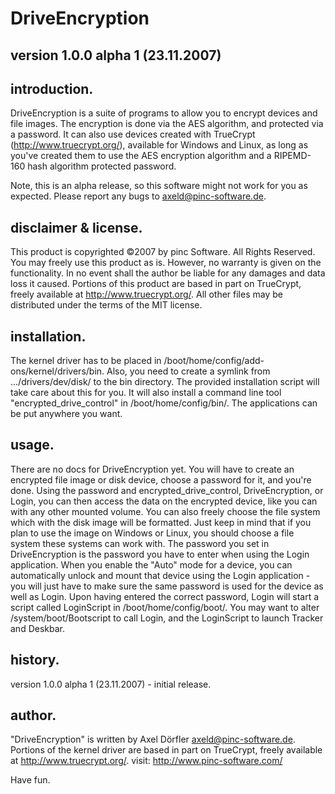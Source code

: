# DriveEncryption
version 1.0.0 alpha 1 (23.11.2007)
--

## introduction.
DriveEncryption is a suite of programs to allow you to encrypt devices and file images. The encryption is done via the AES algorithm, and protected via a password.
It can also use devices created with TrueCrypt (http://www.truecrypt.org/), available for Windows and Linux, as long as you've created them to use the AES encryption algorithm and a RIPEMD-160 hash algorithm protected password.

Note, this is an alpha release, so this software might not work for you as expected.
Please report any bugs to axeld@pinc-software.de.

## disclaimer & license.
This product is copyrighted ©2007 by pinc Software. All Rights Reserved.
You may freely use this product as is. However, no warranty is given on the functionality. In no event  shall the author be liable for any damages and data loss it caused.
Portions of this product are based in part on TrueCrypt, freely available at http://www.truecrypt.org/. All other files may be distributed under the terms of the MIT license.

## installation.
The kernel driver has to be placed in /boot/home/config/add-ons/kernel/drivers/bin. Also, you need to create a symlink from .../drivers/dev/disk/ to the bin directory. The provided installation script will take care about this for you. It will also install a command line tool "encrypted_drive_control" in /boot/home/config/bin/.
The applications can be put anywhere you want.

## usage.
There are no docs for DriveEncryption yet. You will have to create an encrypted file image or disk device, choose a password for it, and you're done. Using the password and encrypted_drive_control, DriveEncryption, or Login, you can then access the data on the encrypted device, like you can with any other mounted volume. You can also freely choose the file system which with the disk image will be formatted. Just keep in mind that if you plan to use the image on Windows or Linux, you should choose a file system these systems can work with.
The password you set in DriveEncryption is the password you have to enter when using the Login application. When you enable the "Auto" mode for a device, you can automatically unlock and mount that device using the Login application - you will just have to make sure the same password is used for the device as well as Login.
Upon having entered the correct password, Login will start a script called LoginScript in /boot/home/config/boot/. You may want to alter /system/boot/Bootscript to call Login, and the LoginScript to launch Tracker and Deskbar.

## history.
version 1.0.0 alpha 1 (23.11.2007)
	- initial release.

## author.
"DriveEncryption" is written by Axel Dörfler <axeld@pinc-software.de>.
Portions of the kernel driver are based in part on TrueCrypt, freely available at http://www.truecrypt.org/.
visit: http://www.pinc-software.com/

Have fun.
